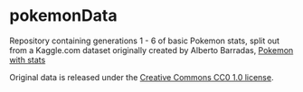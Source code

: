 # pokemonData

Repository containing generations 1 - 6 of basic Pokemon stats, split out from a Kaggle.com dataset originally created by Alberto Barradas, [Pokemon with stats](https://www.kaggle.com/abcsds/pokemon) 

Original data is released under the [Creative Commons CC0 1.0 license](https://creativecommons.org/publicdomain/zero/1.0/). 
